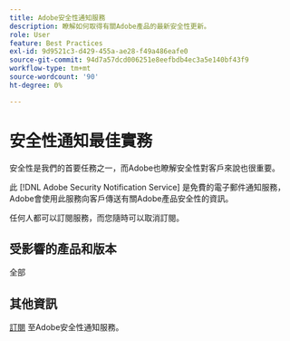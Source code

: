 ```yaml
---
title: Adobe安全性通知服務
description: 瞭解如何取得有關Adobe產品的最新安全性更新。
role: User
feature: Best Practices
exl-id: 9d9521c3-d429-455a-ae28-f49a486eafe0
source-git-commit: 94d7a57dcd006251e8eefbdb4ec3a5e140bf43f9
workflow-type: tm+mt
source-wordcount: '90'
ht-degree: 0%

---
```


# 安全性通知最佳實務

安全性是我們的首要任務之一，而Adobe也瞭解安全性對客戶來說也很重要。

此 [!DNL Adobe Security Notification Service] 是免費的電子郵件通知服務，Adobe會使用此服務向客戶傳送有關Adobe產品安全性的資訊。

任何人都可以訂閱服務，而您隨時可以取消訂閱。

## 受影響的產品和版本

全部

## 其他資訊

[訂閱](https://www.adobe.com/subscription/adbeSecurityNotifications.html) 至Adobe安全性通知服務。
